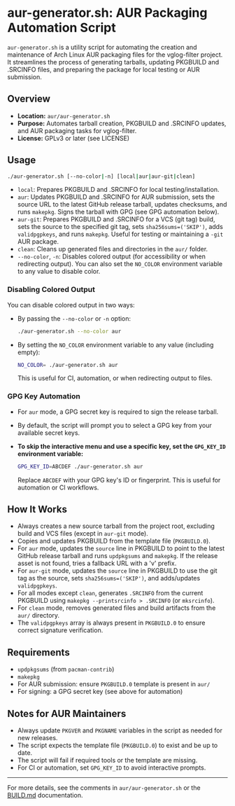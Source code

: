 # aur-generator.sh: AUR Packaging Automation Script

`aur-generator.sh` is a utility script for automating the creation and maintenance of Arch Linux AUR packaging files for the vglog-filter project. It streamlines the process of generating tarballs, updating PKGBUILD and .SRCINFO files, and preparing the package for local testing or AUR submission.

## Overview
- **Location:** `aur/aur-generator.sh`
- **Purpose:** Automates tarball creation, PKGBUILD and .SRCINFO updates, and AUR packaging tasks for vglog-filter.
- **License:** GPLv3 or later (see LICENSE)

## Usage

```sh
./aur-generator.sh [--no-color|-n] [local|aur|aur-git|clean]
```

- `local`: Prepares PKGBUILD and .SRCINFO for local testing/installation.
- `aur`: Updates PKGBUILD and .SRCINFO for AUR submission, sets the source URL to the latest GitHub release tarball, updates checksums, and runs `makepkg`. Signs the tarball with GPG (see GPG automation below).
- `aur-git`: Prepares PKGBUILD and .SRCINFO for a VCS (git tag) build, sets the source to the specified git tag, sets `sha256sums=('SKIP')`, adds `validpgpkeys`, and runs `makepkg`. Useful for testing or maintaining a `-git` AUR package.
- `clean`: Cleans up generated files and directories in the `aur/` folder.
- `--no-color`, `-n`: Disables colored output (for accessibility or when redirecting output). You can also set the `NO_COLOR` environment variable to any value to disable color.

### Disabling Colored Output

You can disable colored output in two ways:

- By passing the `--no-color` or `-n` option:
  ```sh
  ./aur-generator.sh --no-color aur
  ```
- By setting the `NO_COLOR` environment variable to any value (including empty):
  ```sh
  NO_COLOR= ./aur-generator.sh aur
  ```
  This is useful for CI, automation, or when redirecting output to files.

### GPG Key Automation
- For `aur` mode, a GPG secret key is required to sign the release tarball.
- By default, the script will prompt you to select a GPG key from your available secret keys.
- **To skip the interactive menu and use a specific key, set the `GPG_KEY_ID` environment variable:**

  ```sh
  GPG_KEY_ID=ABCDEF ./aur-generator.sh aur
  ```
  Replace `ABCDEF` with your GPG key's ID or fingerprint. This is useful for automation or CI workflows.

## How It Works
- Always creates a new source tarball from the project root, excluding build and VCS files (except in `aur-git` mode).
- Copies and updates PKGBUILD from the template file (`PKGBUILD.0`).
- For `aur` mode, updates the `source` line in PKGBUILD to point to the latest GitHub release tarball and runs `updpkgsums` and `makepkg`. If the release asset is not found, tries a fallback URL with a 'v' prefix.
- For `aur-git` mode, updates the `source` line in PKGBUILD to use the git tag as the source, sets `sha256sums=('SKIP')`, and adds/updates `validpgpkeys`.
- For all modes except `clean`, generates `.SRCINFO` from the current PKGBUILD using `makepkg --printsrcinfo > .SRCINFO` (or `mksrcinfo`).
- For `clean` mode, removes generated files and build artifacts from the `aur/` directory.
- The `validpgpkeys` array is always present in `PKGBUILD.0` to ensure correct signature verification.

## Requirements
- `updpkgsums` (from `pacman-contrib`)
- `makepkg`
- For AUR submission: ensure `PKGBUILD.0` template is present in `aur/`
- For signing: a GPG secret key (see above for automation)

## Notes for AUR Maintainers
- Always update `PKGVER` and `PKGNAME` variables in the script as needed for new releases.
- The script expects the template file (`PKGBUILD.0`) to exist and be up to date.
- The script will fail if required tools or the template are missing.
- For CI or automation, set `GPG_KEY_ID` to avoid interactive prompts.

---
For more details, see the comments in `aur/aur-generator.sh` or the [BUILD.md](BUILD.md) documentation. 